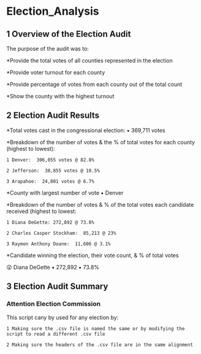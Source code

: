# Election_Analysis
## 1 Overview of the Election Audit
  The purpose of the audit was to:
  
  *Provide the total votes of all counties represented in the election
    
  *Provide voter turnout for each county
    
  *Provide percentage of votes from each county out of the total count
    
  *Show the county with the highest turnout
  
  ## 2 Election Audit Results
  *Total votes cast in the congressional election: :black_small_square: 369,711 votes
 
  *Breakdown of the number of votes & the % of total votes for each county (highest to lowest):
  
    1 Denver:  306,055 votes @ 82.8%
    
    2 Jefferson:  38,855 votes @ 10.5%
    
    3 Arapahoe:  24,801 votes @ 6.7%
  
  *County with largest number of vote :black_small_square: Denver
  
  *Breakdown of the number of votes & % of the total votes each candidate received (highest to lowest:
  
    1 Diana DeGette: 272,892 @ 73.8%
    
    2 Charles Casper Stockham:  85,213 @ 23%
    
    3 Raymon Anthony Doane:  11,606 @ 3.1%
  
  *Candidate winning the election, their vote count, & % of total votes
  
  :astonished: Diana DeGette  :black_small_square: 272,892  :black_small_square: 73.8%
  
## 3 Election Audit Summary
### Attention Election Commission  
  
  This script cany by used for any election by:
  
    1 Making sure the .csv file is named the same or by modifying the script to read a different .csv file
    
    2 Making sure the headers of the .csv file are in the same alignment
